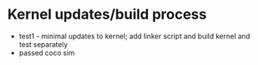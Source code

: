 # Kernel updates/build process

* test1 - minimal updates to kernel; add linker script and build kernel and test separately
* passed coco sim

